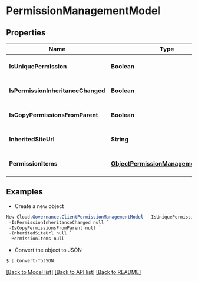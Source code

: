 # PermissionManagementModel
## Properties

Name | Type | Description | Notes
------------ | ------------- | ------------- | -------------
**IsUniquePermission** | **Boolean** |  | [optional] [default to null]
**IsPermissionInheritanceChanged** | **Boolean** |  | [optional] [default to null]
**IsCopyPermissionsFromParent** | **Boolean** |  | [optional] [default to null]
**InheritedSiteUrl** | **String** |  | [optional] [default to null]
**PermissionItems** | [**ObjectPermissionManagementModel[]**](ObjectPermissionManagementModel.md) |  | [optional] [default to null]

## Examples

- Create a new object
```powershell
New-Cloud.Governance.ClientPermissionManagementModel  -IsUniquePermission null `
 -IsPermissionInheritanceChanged null `
 -IsCopyPermissionsFromParent null `
 -InheritedSiteUrl null `
 -PermissionItems null
```

- Convert the object to JSON
```powershell
$ | Convert-ToJSON
```


[[Back to Model list]](../README.md#documentation-for-models) [[Back to API list]](../README.md#documentation-for-api-endpoints) [[Back to README]](../README.md)


